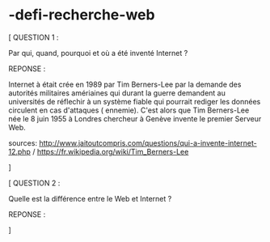 # -defi-recherche-web


 [    QUESTION 1 :
 
Par qui, quand, pourquoi et où a été inventé Internet ?
 

REPONSE : 

Internet à était crée en 1989 par Tim Berners-Lee par la demande des autorités militaires amériaines qui  durant la guerre  demandent au universités de réflechir à un système fiable qui pourrait rediger les données circulent  en cas d'attaques ( ennemie).
C'est alors que Tim Berners-Lee  née le 8 juin 1955 à Londres  chercheur à Genève invente le premier Serveur Web. 

sources: http://www.jaitoutcompris.com/questions/qui-a-invente-internet-12.php / https://fr.wikipedia.org/wiki/Tim_Berners-Lee

 ]




[  QUESTION 2 : 

Quelle est la différence entre le Web et Internet ?

 REPONSE : 


]




